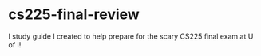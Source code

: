 # cs225-final-review
I study guide I created to help prepare for the scary CS225 final exam at U of I!
